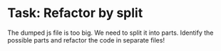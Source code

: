 # Task: Refactor by split

The dumped js file is too big. We need to split it into parts.
Identify the possible parts and refactor the code in separate files!
